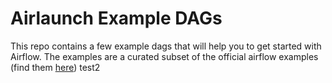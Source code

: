 # Airlaunch Example DAGs

This repo contains a few example dags that will help you to get started with Airflow. 
The examples are a curated subset of the official airflow examples (find them [here](https://github.com/apache/airflow/tree/master/airflow/example_dags))
test2
 